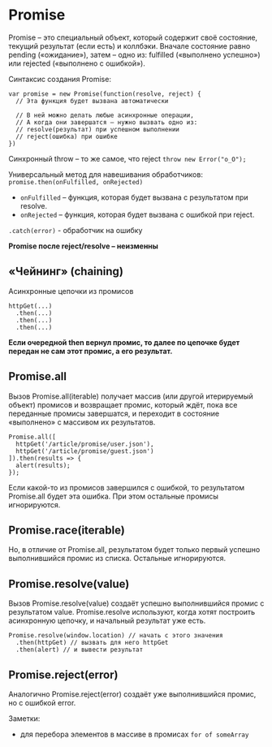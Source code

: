 # Promise #

Promise – это специальный объект, который содержит своё состояние, текущий результат (если есть) и коллбэки. Вначале состояние равно pending («ожидание»), затем – одно из: fulfilled («выполнено успешно») или rejected («выполнено с ошибкой»).

Синтаксис создания Promise:
```
var promise = new Promise(function(resolve, reject) {
  // Эта функция будет вызвана автоматически

  // В ней можно делать любые асинхронные операции,
  // А когда они завершатся — нужно вызвать одно из:
  // resolve(результат) при успешном выполнении
  // reject(ошибка) при ошибке
})
```

Синхронный throw – то же самое, что reject
`throw new Error("o_O");`

Универсальный метод для навешивания обработчиков:
`promise.then(onFulfilled, onRejected)`
- `onFulfilled` – функция, которая будет вызвана с результатом при resolve.
- `onRejected` – функция, которая будет вызвана с ошибкой при reject.

`.catch(error)` - обработчик на ошибку 

**Promise после reject/resolve – неизменны**

## «Чейнинг» (chaining) ##
Асинхронные цепочки из промисов

```
httpGet(...)
  .then(...)
  .then(...)
  .then(...)
```
**Если очередной then вернул промис, то далее по цепочке будет передан не сам этот промис, а его результат.**



## Promise.all ##

Вызов Promise.all(iterable) получает массив (или другой итерируемый объект) промисов и возвращает промис, который ждёт, пока все переданные промисы завершатся, и переходит в состояние «выполнено» с массивом их результатов.

```
Promise.all([
  httpGet('/article/promise/user.json'),
  httpGet('/article/promise/guest.json')
]).then(results => {
  alert(results);
});
```
Eсли какой-то из промисов завершился с ошибкой, то результатом Promise.all будет эта ошибка. При этом остальные промисы игнорируются.

## Promise.race(iterable) ##
Но, в отличие от Promise.all, результатом будет только первый успешно выполнившийся промис из списка. Остальные игнорируются.

## Promise.resolve(value) ##
Вызов Promise.resolve(value) создаёт успешно выполнившийся промис с результатом value.
Promise.resolve используют, когда хотят построить асинхронную цепочку, и начальный результат уже есть.
```
Promise.resolve(window.location) // начать с этого значения
  .then(httpGet) // вызвать для него httpGet
  .then(alert) // и вывести результат
```

## Promise.reject(error) ##
Аналогично Promise.reject(error) создаёт уже выполнившийся промис, но с ошибкой error.


Заметки:
- для перебора элементов в массиве в промисах `for of someArray`